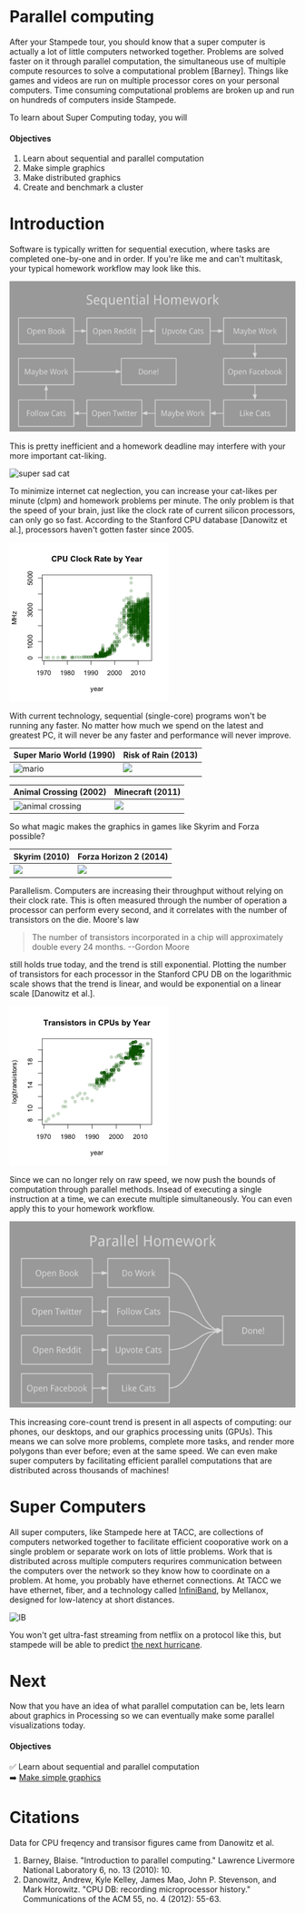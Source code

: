 # Parallel computing

After your Stampede tour, you should know that a super computer is actually a lot of little computers networked together. Problems are solved faster on it through parallel computation, the simultaneous use of multiple compute resources to solve a computational problem \[Barney\]. Things like games and videos are run on multiple processor cores on your personal computers. Time consuming computational problems are broken up and run on hundreds of computers inside Stampede.

To learn about Super Computing today, you will

#### Objectives
1. Learn about sequential and parallel computation
2. Make simple graphics
3. Make distributed graphics
4. Create and benchmark a cluster

# Introduction

Software is typically written for sequential execution, where tasks are completed one-by-one and in order. If you're like me and can't multitask, your typical homework workflow may look like this.

![sequential homework](images/sequential_homework.png)

This is pretty inefficient and a homework deadline may interfere with your more important cat-liking.

![super sad cat](http://cdn.meme.am/instances/57147564.jpg)

To minimize internet cat neglection, you can increase your cat-likes per minute (clpm) and homework problems per minute. The only problem is that the speed of your brain, just like the clock rate of current silicon processors, can only go so fast. According to the Stanford CPU database \[Danowitz et al.\], processors haven't gotten faster since 2005.

![Clock rates](images/clock.png)

With current technology, sequential (single-core) programs won't be running any faster. No matter how much we spend on the latest and greatest PC, it will never be any faster and performance will never improve.

| Super Mario World (1990) | Risk of Rain (2013) |
|--------------------------|---------------------|
|![mario](https://upload.wikimedia.org/wikipedia/en/f/f4/Supermarioworld.jpg)|<img src="http://riskofraingame.com/wp-content/uploads/2012/04/lava_new.png" height="238">|

| Animal Crossing (2002) | Minecraft (2011) |
|---|---|
|![animal crossing](https://upload.wikimedia.org/wikipedia/en/5/5a/Animal_Crossing_gameplay.jpg)|<img src="http://upload.wikimedia.org/wikipedia/en/c/c9/Minecraft_Mobs.png" height="192"> |

So what magic makes the graphics in games like Skyrim and Forza possible?

| Skyrim (2010) | Forza Horizon 2 (2014)|
|---|---|
|<img src="http://cms.elderscrolls.com/sites/default/files/tes/screenshots/Whiterun_wLegal.jpg" height="190">| <img src="http://petr.hospitalrecords.com/amy/HRR-RICKY.jpg" height="190">|

Parallelism. Computers are increasing their throughput without relying on their clock rate. This is often measured through the number of operation a processor can perform every second, and it correlates with the number of transistors on the die. Moore's law

> The number of transistors incorporated in a chip will approximately double every 24 months.
> --Gordon Moore

still holds true today, and the trend is still exponential. Plotting the number of transistors for each processor in the Stanford CPU DB on the logarithmic scale shows that the trend is linear, and would be exponential on a linear scale \[Danowitz et al.\].

![Transistor counts](images/transistors.png)

Since we can no longer rely on raw speed, we now push the bounds of computation through parallel methods. Insead of executing a single instruction at a time, we can execute multiple simultaneously. You can even apply this to your homework workflow.

![parallel homework](images/parallel_homework.png)

This increasing core-count trend is present in all aspects of computing: our phones, our desktops, and our graphics processing units (GPUs). This means we can solve more problems, complete more tasks, and render more polygons than ever before; even at the same speed. We can even make super computers by facilitating efficient parallel computations that are distributed across thousands of machines!

# Super Computers

All super computers, like Stampede here at TACC, are collections of computers networked together to facilitate efficient cooporative work on a single problem or separate work on lots of little problems. Work that is distributed across multiple computers requrires communication between the computers over the network so they know how to coordinate on a problem. At home, you probably have ethernet connections. At TACC we have ethernet, fiber, and a technology called [InfiniBand](https://en.wikipedia.org/wiki/InfiniBand), by Mellanox, designed for low-latency at short distances.

![IB](http://cdn2.bigcommerce.com/n-nr1m3w/uxkkta8o/products/2759/images/5292/CBL_00190_96901__02925.1431463153.220.290.jpg)

You won't get ultra-fast streaming from netflix on a protocol like this, but stampede will be able to predict [the next hurricane](http://earth.nullschool.net/). 

# Next

Now that you have an idea of what parallel computation can be, lets learn about graphics in Processing so we can eventually make some parallel visualizations today.

#### Objectives

:white_check_mark: Learn about sequential and parallel computation  
:arrow_right: [Make simple graphics](02-simple-graphics.md)

# Citations

Data for CPU freqency and transisor figures came from Danowitz et al.

1. Barney, Blaise. "Introduction to parallel computing." Lawrence Livermore National Laboratory 6, no. 13 (2010): 10.
2. Danowitz, Andrew, Kyle Kelley, James Mao, John P. Stevenson, and Mark Horowitz. "CPU DB: recording microprocessor history." Communications of the ACM 55, no. 4 (2012): 55-63.
